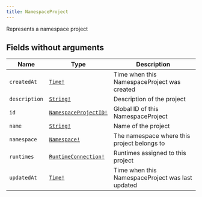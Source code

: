```yaml
---
title: NamespaceProject
---
```


Represents a namespace project

## Fields without arguments

| Name | Type | Description |
|------|------|-------------|
| `createdAt` | [`Time!`](../scalar/time.md) | Time when this NamespaceProject was created |
| `description` | [`String!`](../scalar/string.md) | Description of the project |
| `id` | [`NamespaceProjectID!`](../scalar/namespaceprojectid.md) | Global ID of this NamespaceProject |
| `name` | [`String!`](../scalar/string.md) | Name of the project |
| `namespace` | [`Namespace!`](../object/namespace.md) | The namespace where this project belongs to |
| `runtimes` | [`RuntimeConnection!`](../object/runtimeconnection.md) | Runtimes assigned to this project |
| `updatedAt` | [`Time!`](../scalar/time.md) | Time when this NamespaceProject was last updated |

